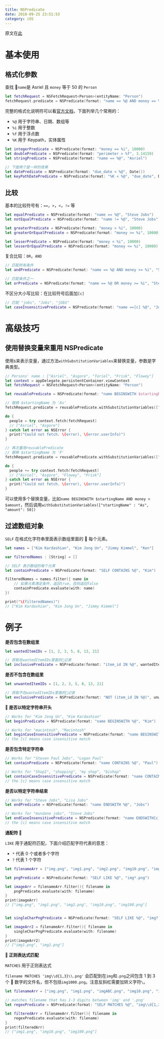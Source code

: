 ```yaml
---
title: NSPredicate
date: 2018-09-25 23:51:53
category: iOS
---
```


原文在[此](https://nspredicate.xyz/)

# 基本使用

## 格式化参数

查找 `name`是 Asriel 且 `money` 等于 50 的 `Person`

```swift
let fetchRequest = NSFetchRequest<Person>(entityName: "Person")
fetchRequest.predicate = NSPredicate(format: "name == %@ AND money == %i", "Asriel", 50)
```

完整的格式化说明符可以看[官方文档](https://developer.apple.com/library/archive/documentation/Cocoa/Conceptual/Strings/Articles/formatSpecifiers.html)，下面列举几个常用的：

- `%@` 用于字符串、日期、数组等
- `%i` 用于整数
- `%f` 用于浮点数
- `%K` 用于 Keypath，实体属性

```swift
let integerPredicate = NSPredicate(format: "money == %i", 10000)
let doublePredicate = NSPredicate(format: "perimeter > %f", 3.14159)
let stringPredicate = NSPredicate(format: "name == %@", "Asriel")

// 下面两个是一样的效果
let datePredicate = NSPredicate(format: "due_date < %@", Date())
let keyPathDatePredicate = NSPredicate(format: "%K < %@", "due_date", Date())
```

## 比较

基本的比较符号有：`==`，`>`，`<`，`!=` 等

```swift
let equalPredicate = NSPredicate(format: "name == %@", "Steve Jobs")
let notEqualPredicate = NSPredicate(format: "name != %@", "Steve Jobs")

let greaterPredicate = NSPredicate(format: "money > %i", 10000)
let greaterOrEqualPredicate = NSPredicate(format: "money >= %i", 10000)

let lesserPredicate = NSPredicate(format: "money < %i", 10000)
let lesserOrEqualPredicate = NSPredicate(format: "money <= %i", 10000)
```

复合比较：`OR`，`AND`

```swift
// 匹配所有条件
let andPredicate = NSPredicate(format: "name == %@ AND money >= %i", "Steve Jobs", 10000)

// 匹配条件之一
let orPredicate = NSPredicate(format: "name == %@ OR money >= %i", "Steve Jobs", 10000)
```

不区分大小写比较：在比较符号后面加`[c]`

```swift
// 匹配 "jobs", "Jobs", "jObS"
let caseInsensitivePredicate = NSPredicate(format: "name ==[c] %@", "Jobs")
```

# 高级技巧

## 使用替换变量来重用 NSPredicate

使用`$`来表示变量，通过方法`withSubstitutionVariables`来替换变量，参数是字典类型。

```swift
// Persons' name : ["Asriel", "Asgore", "Toriel", "Frisk", "Flowey"]
let context = appDelegate.persistentContainer.viewContext
let fetchRequest = NSFetchRequest<Person>(entityName: "Person")

let reusablePredicate = NSPredicate(format: "name BEGINSWITH $startingName")

// 替换 $startingName 为 'As'
fetchRequest.predicate = reusablePredicate.withSubstitutionVariables(["startingName" : "As"])

do {
  people = try context.fetch(fetchRequest)
  // ["Asriel", "Asgore"]
} catch let error as NSError {
  print("Could not fetch. \(error), \(error.userInfo)")
}

// 再次重用reusablePredicate
// 替换 $startingName 为 'F'
fetchRequest.predicate = reusablePredicate.withSubstitutionVariables(["startingName" : "F"])

do {
  people += try context.fetch(fetchRequest)
  // ["Asriel", "Asgore", "Flowey", "Frisk"]
} catch let error as NSError {
  print("Could not fetch. \(error), \(error.userInfo)")
}
```

可以使用多个替换变量，比如`name BEGINSWITH $startingName AND money > $amount`，然后调用`withSubstitutionVariables(["startingName" : "As", "amount": 50])`

## 过滤数组对象

`SELF` 在格式化字符串里面表示数组里面的  每个元素。

```swift
let names = ["Kim Kardashian", "Kim Jong Un", "Jimmy Kimmel", "Ken"]

var filteredNames : [String] = []

// SELF 表示数组的每个元素
let containPredicate = NSPredicate(format: "SELF CONTAINS %@", "Kim")

filteredNames = names.filter({ name in
    // 如果元素满足条件，返回true，否则返回false
	containPredicate.evaluate(with: name)
})

print("\(filteredNames)")
// ["Kim Kardashian", "Kim Jong Un", "Jimmy Kimmel"]
```

# 例子

**是否包含在数组里**

```swift
let wantedItemIDs = [1, 2, 3, 5, 8, 13, 21]

// 获取在wantedItemIDs里面的记录
let inclusivePredicate = NSPredicate(format: "item_id IN %@", wantedItemIDs)
```

**是否不包含在数组里**

```swift
let unwantedItemIDs = [1, 2, 3, 5, 8, 13, 21]

// 获取不在wantedItemIDs里面的记录
let exclusivePredicate = NSPredicate(format: "NOT (item_id IN %@)", unwantedItemIDs)
```

** 是否以特定字符串开头**

```swift
// Works for "Kim Jong Un", "Kim Kardashian"
let beginPredicate = NSPredicate(format: "name BEGINSWITH %@", "Kim")

// Works for "macintosh", "Macintosh"
let beginCaseInsensitivePredicate = NSPredicate(format: "name BEGINSWITH[c] %@", "mac")
// the [c] means case insensitive match
```

**是否包含特定字符串**

```swift
// Works for "Steven Paul Jobs", "Logan Paul"
let containPredicate = NSPredicate(format: "name CONTAINS %@", "Paul")

// Works for "Shop1", "shopping", "my shop", "bishop"
let containCaseInsensitivePredicate = NSPredicate(format: "name CONTAINS[c] %@", "shop")
// the [c] means case insensitive match
```

**是否以特定字符串结束**

```swift
// Works for "Steve Jobs", "Lisa Jobs"
let endPredicate = NSPredicate(format: "name ENDSWITH %@", "Jobs")

// Works for "mundane jobs", "Steve Jobs"
let endCaseInsensitivePredicate = NSPredicate(format: "name ENDSWITH[c] %@", "jobs")
// the [c] means case insensitive match
```

**通配符 **

`LIKE` 用于通配符匹配，下面介绍匹配字符代表的意思：

- `*` 代表 0 个或者多个字符
- `?` 代表 1 个字符

```swift
let filenameArr = ["img.png", "img1.png", "img2.png", "img10.png", "img100.png", "img200.txt", "img300.csv"]

let pngPredicate = NSPredicate(format: "SELF LIKE %@", "img*.png")

let imageArr = filenameArr.filter(){ filename in
	pngPredicate.evaluate(with: filename)
}
print(imageArr)
// ["img.png", "img1.png", "img2.png", "img10.png", "img100.png"]


let singleCharPngPredicate = NSPredicate(format: "SELF LIKE %@", "img?.png")

let imageArr2 = filenameArr.filter(){ filename in
	singleCharPngPredicate.evaluate(with: filename)
}
print(imageArr2)
// ["img1.png", "img2.png"]
```

** 正则表达式匹配**

`MATCHES` 用于正则表达式

`filename MATCHES 'img\\d{1,3}\\.png'` 会匹配到在`img`和`.png`之间包含 1 到 3 个  数字的文件名，但不包括`img1000.png`。注意反斜杠需要加转义字符`\`。

```swift
let filenameArr = ["img.png", "img1.png", "imgABC.png", "img10.png", "img100.png", "img9000.png", "img12345.png"]

// matches filename that has 1-3 digits between 'img' and '.png'
let regexPredicate = NSPredicate(format: "SELF MATCHES %@", "img\\d{1,3}\\.png")

let filteredArr = filenameArr.filter(){ filename in
    regexPredicate.evaluate(with: filename)
}
print(filteredArr)
// ["img1.png", "img10.png", "img100.png"]
```
